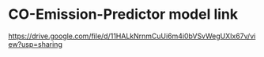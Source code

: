 # CO-Emission-Predictor model link
https://drive.google.com/file/d/11HALkNrnmCuUi6m4i0bVSvWegUXIx67v/view?usp=sharing
